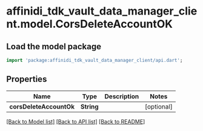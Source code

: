 # affinidi_tdk_vault_data_manager_client.model.CorsDeleteAccountOK

## Load the model package

```dart
import 'package:affinidi_tdk_vault_data_manager_client/api.dart';
```

## Properties

| Name                    | Type       | Description | Notes      |
| ----------------------- | ---------- | ----------- | ---------- |
| **corsDeleteAccountOk** | **String** |             | [optional] |

[[Back to Model list]](../README.md#documentation-for-models) [[Back to API list]](../README.md#documentation-for-api-endpoints) [[Back to README]](../README.md)
